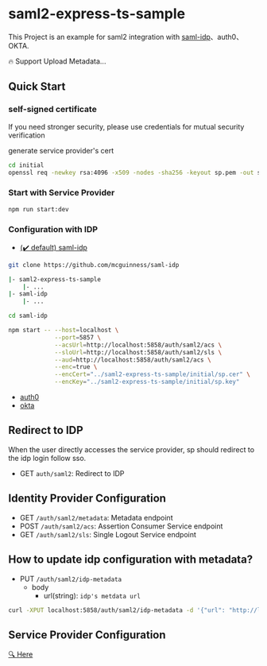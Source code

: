 saml2-express-ts-sample
===

This Project is an example for saml2 integration with [saml-idp](https://github.com/mcguinness/saml-idp)、auth0、OKTA.

🔥 Support Upload Metadata...

## Quick Start

### self-signed certificate
If you need stronger security, please use credentials for mutual security verification

generate service provider's cert

```sh
cd initial
openssl req -newkey rsa:4096 -x509 -nodes -sha256 -keyout sp.pem -out sp.crt
```

### Start with  Service Provider
```sh
npm run start:dev
```

### Configuration with IDP
- [(✔️ default) saml-idp](https://github.com/mcguinness/saml-idp)
```bash
git clone https://github.com/mcguinness/saml-idp

|- saml2-express-ts-sample
    |- ...
|- saml-idp
    |- ...

cd saml-idp

npm start -- --host=localhost \
             --port=5857 \
             --acsUrl=http://localhost:5858/auth/saml2/acs \
             --sloUrl=http://localhost:5858/auth/saml2/sls \
             --aud=http://localhost:5858/auth/saml2/acs \
             --enc=true \
             --encCert="../saml2-express-ts-sample/initial/sp.cer" \
             --encKey="../saml2-express-ts-sample/initial/sp.key"
```
- [auth0](./auth0.md)
- [okta](https://developer.okta.com/docs/concepts/saml/#federated-identity)




## Redirect to IDP
When the user directly accesses the service provider, sp should redirect to the idp login follow sso.

- GET `auth/saml2`: Redirect to IDP

## Identity Provider Configuration
- GET `/auth/saml2/metadata`: Metadata endpoint 
- POST `/auth/saml2/acs`: Assertion Consumer Service endpoint 
- GET `/auth/saml2/sls`: Single Logout Service endpoint 

## How to update idp configuration with metadata?

- PUT `/auth/saml2/idp-metadata`
    - body
        - url(string): `idp's metdata url`

```sh
curl -XPUT localhost:5858/auth/saml2/idp-metadata -d '{"url": "http://localhost:5857/metadata"}' -H 'Content-Type: application/json'
```


## Service Provider Configuration

[🔍 Here](./.env)
